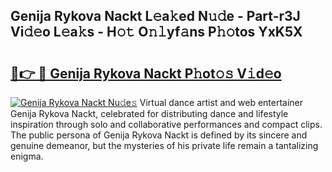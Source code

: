 ## Genija Rykova Nackt L𝚎a𝚔ed N𝚞𝚍e - Part-r3J Vi𝚍𝚎o L𝚎a𝚔s - H𝚘𝚝 O𝚗𝚕yf𝚊ns P𝚑𝚘tos YxK5X

# <h2><a href="http://kf15ms.oniu.top/?m=Genija+Rykova+Nackt">🔗👉 🔴 Genija Rykova Nackt P𝚑ot𝚘𝚜 V𝚒d𝚎o</a></h2>

[![Genija Rykova Nackt Nu𝚍e𝚜](https://i.imgur.com/0qMVB7G.gif)](http://kf15ms.oniu.top/?m=Genija+Rykova+Nackt)
Virtual dance artist and web entertainer Genija Rykova Nackt, celebrated for distributing dance and lifestyle inspiration through solo and collaborative performances and compact clips. The public persona of Genija Rykova Nackt is defined by its sincere and genuine demeanor, but the mysteries of his private life remain a tantalizing enigma.  

